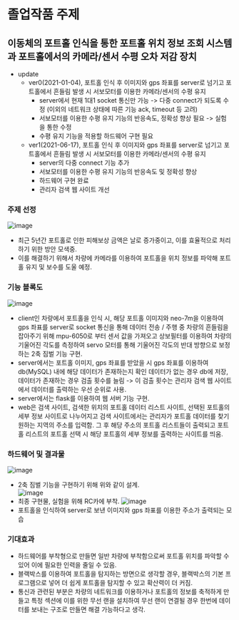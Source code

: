 # 졸업작품 주제

## 이동체의 포트홀 인식을 통한 포트홀 위치 정보 조회 시스템과 포트홀에서의 카메라/센서 수평 오차 저감 장치

- update
  - ver0(2021-01-04), 포트홀 인식 후 이미지와 gps 좌표를 server로 넘기고 포트홀에서 흔들림 발생 시 서보모터를 이용한 카메라/센서의 수평 유지
    + server에서 현재 1대1 socket 통신만 가능 -> 다중 connect가 되도록 수정 (이외의 네트워크 상태에 따른 기능 ack, timeout 등 고려)
    + 서보모터를 이용한 수평 유지 기능의 반응속도, 정확성 향상 필요 -> 실험을 통한 수정
    + 수평 유지 기능을 적용할 하드웨어 구현 필요
  - ver1(2021-06-17), 포트홀 인식 후 이미지와 gps 좌표를 server로 넘기고 포트홀에서 흔들림 발생 시 서보모터를 이용한 카메라/센서의 수평 유지
    + server의 다중 connect 기능 추가
    + 서보모터를 이용한 수평 유지 기능의 반응속도 및 정확성 향상
    + 하드웨어 구현 완료
    + 관리자 검색 웹 사이트 개선
### 주제 선정
![image](https://user-images.githubusercontent.com/78334910/174302914-a16fdb81-07e7-45c0-85a2-8153a6f20e9b.png)  
- 최근 5년간 포트홀로 인한 피해보상 금액은 날로 증가중이고, 이를 효율적으로 처리하기 위한 방안 모색중.
- 이를 해결하기 위해서 차량에 카메라를 이용하여 포트홀을 위치 정보를 파악해 포트홀 유지 및 보수를 도울 예정.

### 기능 블록도
![image](https://user-images.githubusercontent.com/78334910/174300420-c102fbab-2d39-4e02-bdb8-51345d59d716.png)  
- client인 차량에서 포트홀을 인식 시, 해당 포트홀 이미지와 neo-7m을 이용하여 gps 좌표를 server로 socket 통신을 통해 데이터 전송 / 주행 중 차량의 흔들림을 잡아주기 위해 mpu-6050로 부터 센서 값을 가져오고 상보필터를 이용하여 차량의 기울어진 각도를 측정하여 servo 모터를 통해 기울어진 각도의 반대 방향으로 보정하는 2축 짐벌 기능 구현.
- server에서는 포트홀 이미지, gps 좌표를 받았을 시 gps 좌표를 이용하여 db(MySQL) 내에 해당 데이터가 존재하는지 확인 데이터가 없는 경우 db에 저장, 데이터가 존재하는 경우 검출 횟수를 늘림 -> 이 검출 횟수는 관리자 검색 웹 사이트에서 데이터를 출력하는 우선 순위로 사용.
- server에서는 flask를 이용하여 웹 서버 기능 구현.
- web은 검색 사이트, 검색한 위치의 포트홀 데이터 리스트 사이트, 선택된 포트홀의 세부 정보 사이트로 나누어지고 검색 사이트에서는 관리자가 포트홀 데이터를 찾기 원하는 지역의 주소를 입력함. 그 후 해당 주소의 포트홀 리스트들이 출력되고 포트홀 리스트의 포트홀 선택 시 해당 포트홀의 세부 정보를 출력하는 사이트를 띄움.

### 하드웨어 및 결과물
![image](https://user-images.githubusercontent.com/78334910/174301878-956d66f9-74b5-4231-882a-f3d7cd173057.png)
- 2축 짐벌 기능을 구현하기 위해 위와 같이 설계.  
![image](https://user-images.githubusercontent.com/78334910/174302067-a3b2c98d-7b42-450e-9213-318c39355516.png)
- 최종 구현물, 실험을 위해 RC카에 부착.
![image](https://user-images.githubusercontent.com/78334910/174302560-dbc4be5d-4e0d-406d-abf7-b629880e30a1.png)  
- 포트홀을 인식하여 server로 보낸 이미지와 gps 좌표를 이용한 주소가 출력되는 모습

### 기대효과
- 하드웨어를 부착형으로 만들면 일반 차량에 부착함으로써 포트홀 위치를 파악할 수 있어 이에 필요한 인력을 줄일 수 있음.
- 블랙박스를 이용하여 포트홀을 탐지하는 방면으로 생각할 경우, 블랙박스의 기본 프로그램으로 넣어 더 쉽게 포트홀을 탐지할 수 있고 확산력이 더 커짐.
- 통신과 관련된 부분은 차량의 네트워크를 이용하거나 포트홀의 정보를 축적하게 만들고 특정 섹션에 이를 위한 무선 랜을 설치하여 무선 랜이 연결될 경우 한번에 데이터를 보내는 구조로 만들면 해결 가능하다고 생각.
